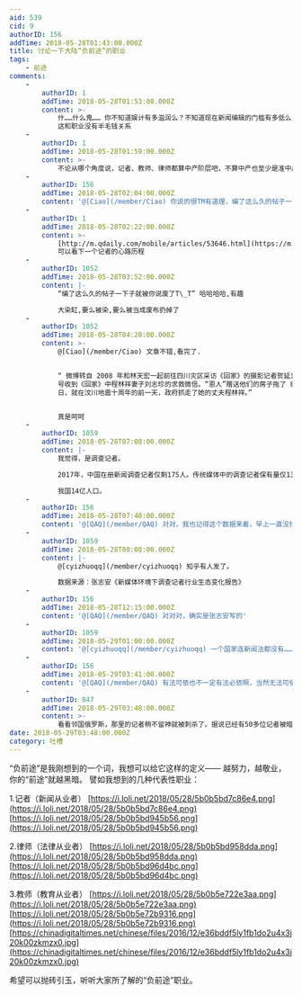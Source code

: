 ```yaml
---
aid: 539
cid: 9
authorID: 156
addTime: 2018-05-28T01:43:00.000Z
title: 讨论一下大陆“负前途”的职业
tags:
    - 前途
comments:
    -
        authorID: 1
        addTime: 2018-05-28T01:53:00.000Z
        content: >-
            什……什么鬼…… 你不知道娱计有多滋润么？不知道现在新闻编辑的门槛有多低么？你知道现在教育培训市场多大么？商务律师简直是赚翻了好吧？
            这和职业没有半毛钱关系
    -
        authorID: 1
        addTime: 2018-05-28T01:59:00.000Z
        content: >-
            不论从哪个角度说，记者、教师、律师都算中产阶层吧，不算中产也至少是准中产吧，比起更底层的农民工、厂妹打工仔社会地位还是要高一点吧。你的论据本质上与职业无关，总结概括下来就是，大凡稍微追求一点公平正义的人是没有前途的。
    -
        authorID: 156
        addTime: 2018-05-28T02:04:00.000Z
        content: '@[Ciao](/member/Ciao) 你说的很TM有道理，编了这么久的帖子一下子就被你说废了T\_T'
    -
        authorID: 1
        addTime: 2018-05-28T02:22:00.000Z
        content: >-
            [http://m.qdaily.com/mobile/articles/53646.html](https://m.qdaily.com/mobile/articles/53646.html)
            可以看下一个记者的心路历程
    -
        authorID: 1052
        addTime: 2018-05-28T03:52:00.000Z
        content: |-
            “编了这么久的帖子一下子就被你说废了T\_T” 哈哈哈哈,有趣

            大染缸,要么被染,要么被当成废布扔掉了
    -
        authorID: 1052
        addTime: 2018-05-28T04:28:00.000Z
        content: >-
            @[Ciao](/member/Ciao) 文章不错,看完了.


            “ 微博转自 2008 年和林天宏一起前往四川灾区采访《回家》的摄影记者贺延光。贺延光写到自己 5 月 16
            号收到《回家》中程林祥妻子刘志珍的求救微信。“恩人”赠送他们的房子拖了 8 年时间也未能解决，2018 年 5 月 11
            日，就在汶川地震十周年的前一天，政府抓走了她的丈夫程林祥。”


            真是呵呵
    -
        authorID: 1059
        addTime: 2018-05-28T07:08:00.000Z
        content: |-
            我觉得，是调查记者。

            2017年，中国在册新闻调查记者仅剩175人。传统媒体中的调查记者保有量仅130人，在六年前，还是306人。

            我国14亿人口。
    -
        authorID: 156
        addTime: 2018-05-28T07:48:00.000Z
        content: '@[QAQ](/member/QAQ) 对对，我也记得这个数据来着，早上一直没找到'
    -
        authorID: 1059
        addTime: 2018-05-28T08:08:00.000Z
        content: |-
            @[cyizhuoqq](/member/cyizhuoqq) 知乎有人发了。

            数据来源：张志安《新媒体环境下调查记者行业生态变化报告》
    -
        authorID: 156
        addTime: 2018-05-28T12:15:00.000Z
        content: '@[QAQ](/member/QAQ) 对对对，确实是张志安写的'
    -
        authorID: 1059
        addTime: 2018-05-29T01:00:00.000Z
        content: '@[cyizhuoqq](/member/cyizhuoqq) 一个国家连新闻法都没有……真不知道该说什么'
    -
        authorID: 156
        addTime: 2018-05-29T03:41:00.000Z
        content: '@[QAQ](/member/QAQ) 有法可依也不一定有法必依啊，当然无法可依还是最悲惨的'
    -
        authorID: 847
        addTime: 2018-05-29T03:48:00.000Z
        content: >-
            看看邻国俄罗斯，那里的记者稍不留神就被刺杀了。据说已经有50多位记者被暗杀吧。怎么，很害怕吧，但是还是有那么多记者做调查。选择一份职业是追求一份价值，信念，不为前途。
date: 2018-05-29T03:48:00.000Z
category: 吐槽
---
```


“负前途”是我刚想到的一个词，我想可以给它这样的定义—— 越努力，越敬业，你的“前途”就越黑暗。 譬如我想到的几种代表性职业：

1.记者（新闻从业者） [https://i.loli.net/2018/05/28/5b0b5bd7c86e4.png](https://i.loli.net/2018/05/28/5b0b5bd7c86e4.png) [https://i.loli.net/2018/05/28/5b0b5bd945b56.png](https://i.loli.net/2018/05/28/5b0b5bd945b56.png)

2.律师（法律从业者） [https://i.loli.net/2018/05/28/5b0b5bd958dda.png](https://i.loli.net/2018/05/28/5b0b5bd958dda.png) [https://i.loli.net/2018/05/28/5b0b5bd96d4bc.png](https://i.loli.net/2018/05/28/5b0b5bd96d4bc.png)

3.教师（教育从业者） [https://i.loli.net/2018/05/28/5b0b5e722e3aa.png](https://i.loli.net/2018/05/28/5b0b5e722e3aa.png) [https://i.loli.net/2018/05/28/5b0b5e72b9316.png](https://i.loli.net/2018/05/28/5b0b5e72b9316.png) [https://chinadigitaltimes.net/chinese/files/2016/12/e36bddf5ly1fb1do2u4x3j20k00zkmzx0.jpg](https://chinadigitaltimes.net/chinese/files/2016/12/e36bddf5ly1fb1do2u4x3j20k00zkmzx0.jpg)

希望可以抛砖引玉，听听大家所了解的“负前途”职业。
